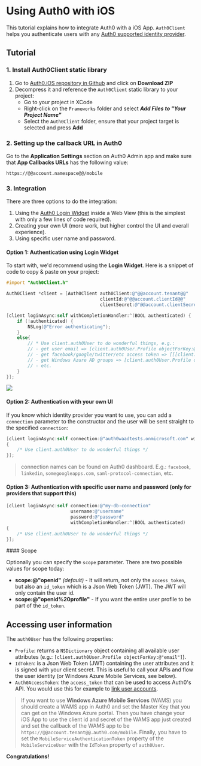 # Using Auth0 with iOS

This tutorial explains how to integrate Auth0 with a iOS App. `Auth0Client` helps you authenticate users with any [Auth0 supported identity provider](identityproviders).

## Tutorial

### 1. Install Auth0Client static library

1. Go to [Auth0.iOS repository in Github](https://github.com/auth0/Auth0.iOS) and click on __Download ZIP__
2. Decompress it and reference the `Auth0Client` static library to your project:
	* Go to your project in XCode
	* Right-click on the `Frameworks` folder and select ___Add Files to "Your Project Name"___
	* Select the `Auth0Client` folder, ensure that your project target is selected and press __Add__

### 2. Setting up the callback URL in Auth0

<div class="setup-callback">
<p>Go to the <b>Application Settings</b> section on Auth0 Admin app and make sure that <b>App Callbacks URLs</b> has the following value:</p>

<pre><code>https://@@account.namespace@@/mobile</pre></code>
</div>

### 3. Integration
There are three options to do the integration: 

1. Using the [Auth0 Login Widget](login-widget) inside a Web View (this is the simplest with only a few lines of code required).
2. Creating your own UI (more work, but higher control the UI and overall experience).
3. Using specific user name and password.

#### Option 1: Authentication using Login Widget

To start with, we'd recommend using the __Login Widget__. Here is a snippet of code to copy & paste on your project:

```objective-c
#import "Auth0Client.h"

Auth0Client *client = [Auth0Client auth0Client:@"@@account.tenant@@" 
								   clientId:@"@@account.clientId@@" 
								   clientSecret:@"@@account.clientSecret@@"];

[client loginAsync:self withCompletionHandler:^(BOOL authenticated) {
    if (!authenticated) {
        NSLog(@"Error authenticating");
    }
    else{            
        // * Use client.auth0User to do wonderful things, e.g.:
		// - get user email => [client.auth0User.Profile objectForKey:@"email"]
		// - get facebook/google/twitter/etc access token => [[[client.auth0User.Profile objectForKey:@"identities"] objectAtIndex:0] objectForKey:@"access_token"]
		// - get Windows Azure AD groups => [client.auth0User.Profile objectForKey:@"groups"]
		// - etc.
    }
}];
```

![](img/iOS-step1.png)

#### Option 2: Authentication with your own UI

If you know which identity provider you want to use, you can add a `connection` parameter to the constructor and the user will be sent straight to the specified `connection`:

```objective-c
[client loginAsync:self connection:@"auth0waadtests.onmicrosoft.com" withCompletionHandler:^(BOOL authenticated) 
{ 
	/* Use client.auth0User to do wonderful things */ 
}];
```

> connection names can be found on Auth0 dashboard. E.g.: `facebook`, `linkedin`, `somegoogleapps.com`, `saml-protocol-connection`, etc.

#### Option 3: Authentication with specific user name and password (only for providers that support this)

```objective-c
[client loginAsync:self connection:@"my-db-connection" 
						username:@"username"
						password:@"password"
						withCompletionHandler:^(BOOL authenticated) 
{ 
	/* Use client.auth0User to do wonderful things */ 
}];
```

#### Scope

Optionally you can specify the `scope` parameter. There are two possible values for scope today:

* __scope:@"openid"__ _(default)_ - It will return, not only the `access_token`, but also an `id_token` which is a Json Web Token (JWT). The JWT will only contain the user id.
* __scope:@"openid%20profile"__ - If you want the entire user profile to be part of the `id_token`.

## Accessing user information

The `auth0User` has the following properties:

* `Profile`: returns a `NSDictionary` object containing all available user attributes (e.g.: `[client.auth0User.Profile objectForKey:@"email"]`).
* `IdToken`: is a Json Web Token (JWT) containing the user attributes and it is signed with your client secret. This is useful to call your APIs and flow the user identity (or Windows Azure Mobile Services, see below).
* `Auth0AccessToken`: the `access_token` that can be used to access Auth0's API. You would use this for example to [link user accounts](link-accounts).

> If you want to use __Windows Azure Mobile Services__ (WAMS) you should create a WAMS app in Auth0 and set the Master Key that you can get on the Windows Azure portal. Then you have change your iOS App to use the client id and secret of the WAMS app just created and set the callback of the WAMS app to be `https://@@account.tenant@@.auth0.com/mobile`. Finally, you have to set the `MobileServiceAuthenticationToken` property of the `MobileServiceUser` with the `IdToken` property of `auth0User`.

**Congratulations!**
